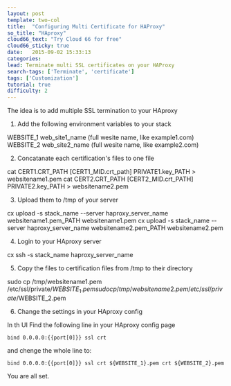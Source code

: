 ```yaml
---
layout: post
template: two-col
title:  "Configuring Multi Certificate for HAProxy"
so_title: "HAproxy"
cloud66_text: "Try Cloud 66 for free"
cloud66_sticky: true
date:   2015-09-02 15:33:13
categories: 
lead: Terminate multi SSL certificates on your HAProxy
search-tags: ['Terminate', 'certificate']
tags: ['Customization']
tutorial: true
difficulty: 2
---
```


The idea is to add multiple SSL termination to your HAproxy

1. Add the following environment variables to your stack

WEBSITE_1  web_site1_name (full wesite name, like example1.com)
WEBSITE_2  web_site2_name (full wesite name, like example2.com)

2. Concatanate each certification's files to one file

cat CERT1.CRT_PATH [CERT1_MID.crt_path] PRIVATE1.key_PATH > websitename1.pem
cat CERT2.CRT_PATH [CERT2_MID.crt_PATH] PRIVATE2.key_PATH > websitename2.pem

3. Upload them to /tmp of your server

cx upload -s stack_name --server haproxy_server_name websitename1.pem_PATH websitename1.pem
cx upload -s stack_name --server haproxy_server_name websitename2.pem_PATH websitename2.pem


4. Login to your HAproxy server

cx ssh -s stack_name haproxy_server_name

5. Copy the files to certification files from /tmp to their directory

sudo cp /tmp/websitename1.pem /etc/ssl/private/$WEBSITE_1.pem
sudo cp /tmp/websitename2.pem /etc/ssl/private/$WEBSITE_2.pem

6. Change the settings in your HAproxy config

In th UI Find the following line in your HAproxy config page

`bind 0.0.0.0:{{port[0]}} ssl crt` 

and chenge the whole line to:

`bind 0.0.0.0:{{port[0]}} ssl crt ${WEBSITE_1}.pem crt ${WEBSITE_2}.pem`

You are all set.
